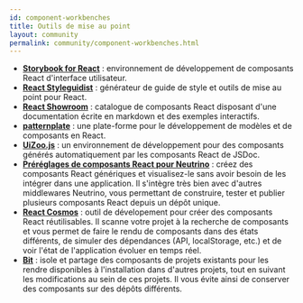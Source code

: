 ```yaml
---
id: component-workbenches
title: Outils de mise au point
layout: community
permalink: community/component-workbenches.html
---
```


* **[Storybook for React](https://github.com/storybooks/storybook)** : environnement de développement de composants React d'interface utilisateur.
* **[React Styleguidist](https://github.com/styleguidist/react-styleguidist)** : générateur de guide de style et outils de mise au point pour React.
* **[React Showroom](https://github.com/OpusCapita/react-showroom-client)** : catalogue de composants React disposant d'une documentation écrite en markdown et des exemples interactifs.
* **[patternplate](https://github.com/sinnerschrader/patternplate)** : une plate-forme pour le développement de modèles et de composants en React.
* **[UiZoo.js](https://github.com/myheritage/UiZoo.js)** : un environnement de développement pour des composants générés automatiquement par les composants React de JSDoc.
* **[Préréglages de composants React pour Neutrino](https://neutrino.js.org/packages/react-components/)** : créez des composants React génériques et visualisez-le sans avoir besoin de les intégrer dans une application. Il s'intègre très bien avec d'autres middlewares Neutrino, vous permettant de construire, tester et publier plusieurs composants React depuis un dépôt unique.
* **[React Cosmos](https://github.com/react-cosmos/react-cosmos)** : outil de dévelopement pour créer des composants React réutilisables. Il scanne votre projet à la recherche de composants et vous permet de faire le rendu de composants dans des états différents, de simuler des dépendances (API, localStorage, etc.) et de voir l'état de l'application évoluer en temps réel.
* **[Bit](https://github.com/teambit/bit)** : isole et partage des composants de projets existants pour les rendre disponibles à l'installation dans d'autres projets, tout en suivant les modifications au sein de ces projets. Il vous évite ainsi de conserver des composants sur des dépôts différents.
